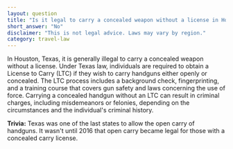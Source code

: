 ```yaml
---
layout: question
title: "Is it legal to carry a concealed weapon without a license in Houston, Texas?"
short_answer: "No"
disclaimer: "This is not legal advice. Laws may vary by region."
category: travel-law
---
```

In Houston, Texas, it is generally illegal to carry a concealed weapon without a license. Under Texas law, individuals are required to obtain a License to Carry (LTC) if they wish to carry handguns either openly or concealed. The LTC process includes a background check, fingerprinting, and a training course that covers gun safety and laws concerning the use of force. Carrying a concealed handgun without an LTC can result in criminal charges, including misdemeanors or felonies, depending on the circumstances and the individual's criminal history.

**Trivia:** Texas was one of the last states to allow the open carry of handguns. It wasn't until 2016 that open carry became legal for those with a concealed carry license.
